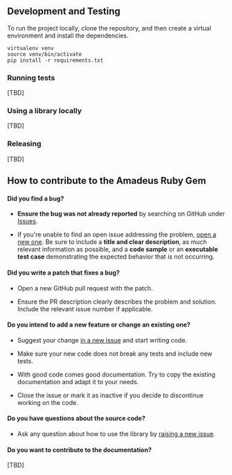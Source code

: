 ## Development and Testing

To run the project locally, clone the repository, and then create a virtual environment and install the dependencies.

```
virtualenv venv
source venv/bin/activate
pip install -r requirements.txt
```

### Running tests

[TBD]

### Using a library locally

[TBD]

### Releasing

[TBD]

## How to contribute to the Amadeus Ruby Gem

#### **Did you find a bug?**

* **Ensure the bug was not already reported** by searching on GitHub under [Issues](https://github.com/amadeusdev/amadeus-python/issues).

* If you're unable to find an open issue addressing the problem, [open a new one](https://github.com/amadeusdev/amadeus-python/issues/new). Be sure to include a **title and clear description**, as much relevant information as possible, and a **code sample** or an **executable test case** demonstrating the expected behavior that is not occurring.

#### **Did you write a patch that fixes a bug?**

* Open a new GitHub pull request with the patch.

* Ensure the PR description clearly describes the problem and solution. Include the relevant issue number if applicable.

#### **Do you intend to add a new feature or change an existing one?**

* Suggest your change [in a new issue](https://github.com/amadeusdev/amadeus-python/issues/new) and start writing code.

* Make sure your new code does not break any tests and include new tests.

* With good code comes good documentation. Try to copy the existing documentation and adapt it to your needs.

* Close the issue or mark it as inactive if you decide to discontinue working on the code.

#### **Do you have questions about the source code?**

* Ask any question about how to use the library by [raising a new issue](https://github.com/amadeusdev/amadeus-python/issues/new).

#### **Do you want to contribute to the documentation?**

[TBD]
